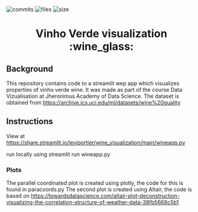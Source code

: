 ![commits](https://img.shields.io/github/last-commit/LeviPortier/wine_visualization?label=Last%20Commit%20) 
![files](https://img.shields.io/badge/Files-9-9489e8)
![size](https://img.shields.io/github/repo-size/LeviPortier/wine_visualization?label=Repo%20Size%20)

<h1 align="center">
  Vinho Verde visualization :wine_glass:
</h1> 

## Background
This repository contains code to a streamlit wep app which visualizes properties of vinho verde wine.
It was made as part of the course Data Vizualisation at Jheronimus Academy of Data Science.
The dataset is obtained from https://archive.ics.uci.edu/ml/datasets/wine%20quality

## Instructions
View at https://share.streamlit.io/leviportier/wine_visualization/main/wineapp.py

run locally using 
      streamlit run wineapp.py


### Plots
The parallel coordinated plot is created using plotly, the code for this is found in paracoords.py
The second plot is created using Altair, the code is based on https://towardsdatascience.com/altair-plot-deconstruction-visualizing-the-correlation-structure-of-weather-data-38fb5668c5b1

